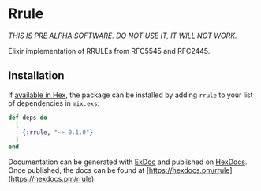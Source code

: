 # Rrule

_THIS IS PRE ALPHA SOFTWARE. DO NOT USE IT, IT WILL NOT WORK._

Elixir implementation of RRULEs from RFC5545 and RFC2445.

## Installation

If [available in Hex](https://hex.pm/docs/publish), the package can be installed
by adding `rrule` to your list of dependencies in `mix.exs`:

```elixir
def deps do
  [
    {:rrule, "~> 0.1.0"}
  ]
end
```

Documentation can be generated with [ExDoc](https://github.com/elixir-lang/ex_doc)
and published on [HexDocs](https://hexdocs.pm). Once published, the docs can
be found at [https://hexdocs.pm/rrule](https://hexdocs.pm/rrule).
